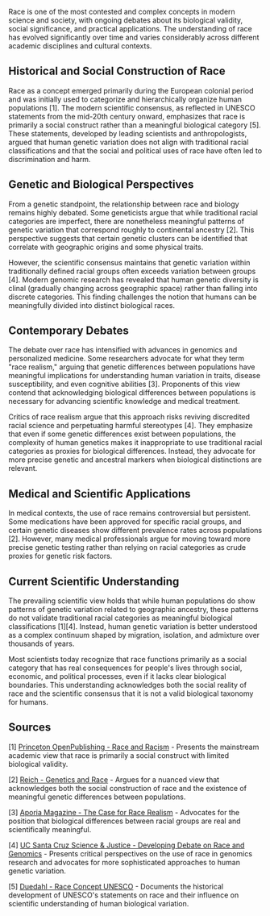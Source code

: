 Race is one of the most contested and complex concepts in modern science and society, with ongoing debates about its biological validity, social significance, and practical applications. The understanding of race has evolved significantly over time and varies considerably across different academic disciplines and cultural contexts.

## Historical and Social Construction of Race

Race as a concept emerged primarily during the European colonial period and was initially used to categorize and hierarchically organize human populations [1]. The modern scientific consensus, as reflected in UNESCO statements from the mid-20th century onward, emphasizes that race is primarily a social construct rather than a meaningful biological category [5]. These statements, developed by leading scientists and anthropologists, argued that human genetic variation does not align with traditional racial classifications and that the social and political uses of race have often led to discrimination and harm.

## Genetic and Biological Perspectives

From a genetic standpoint, the relationship between race and biology remains highly debated. Some geneticists argue that while traditional racial categories are imperfect, there are nonetheless meaningful patterns of genetic variation that correspond roughly to continental ancestry [2]. This perspective suggests that certain genetic clusters can be identified that correlate with geographic origins and some physical traits.

However, the scientific consensus maintains that genetic variation within traditionally defined racial groups often exceeds variation between groups [4]. Modern genomic research has revealed that human genetic diversity is clinal (gradually changing across geographic space) rather than falling into discrete categories. This finding challenges the notion that humans can be meaningfully divided into distinct biological races.

## Contemporary Debates

The debate over race has intensified with advances in genomics and personalized medicine. Some researchers advocate for what they term "race realism," arguing that genetic differences between populations have meaningful implications for understanding human variation in traits, disease susceptibility, and even cognitive abilities [3]. Proponents of this view contend that acknowledging biological differences between populations is necessary for advancing scientific knowledge and medical treatment.

Critics of race realism argue that this approach risks reviving discredited racial science and perpetuating harmful stereotypes [4]. They emphasize that even if some genetic differences exist between populations, the complexity of human genetics makes it inappropriate to use traditional racial categories as proxies for biological differences. Instead, they advocate for more precise genetic and ancestral markers when biological distinctions are relevant.

## Medical and Scientific Applications

In medical contexts, the use of race remains controversial but persistent. Some medications have been approved for specific racial groups, and certain genetic diseases show different prevalence rates across populations [2]. However, many medical professionals argue for moving toward more precise genetic testing rather than relying on racial categories as crude proxies for genetic risk factors.

## Current Scientific Understanding

The prevailing scientific view holds that while human populations do show patterns of genetic variation related to geographic ancestry, these patterns do not validate traditional racial categories as meaningful biological classifications [1][4]. Instead, human genetic variation is better understood as a complex continuum shaped by migration, isolation, and admixture over thousands of years.

Most scientists today recognize that race functions primarily as a social category that has real consequences for people's lives through social, economic, and political processes, even if it lacks clear biological boundaries. This understanding acknowledges both the social reality of race and the scientific consensus that it is not a valid biological taxonomy for humans.

## Sources

[1] [Princeton OpenPublishing - Race and Racism](https://openpublishing.princeton.edu/read/race-and-racism/section/2fb3629b-719a-47a0-976e-9f62ae8b2f70) - Presents the mainstream academic view that race is primarily a social construct with limited biological validity.

[2] [Reich - Genetics and Race](https://archive.jwest.org/Articles/Reich2028-GeneticsRace.pdf) - Argues for a nuanced view that acknowledges both the social construction of race and the existence of meaningful genetic differences between populations.

[3] [Aporia Magazine - The Case for Race Realism](https://www.aporiamagazine.com/p/the-case-for-race-realism) - Advocates for the position that biological differences between racial groups are real and scientifically meaningful.

[4] [UC Santa Cruz Science & Justice - Developing Debate on Race and Genomics](https://scijust.ucsc.edu/2019/05/30/developing-debate-on-race-and-genomics/) - Presents critical perspectives on the use of race in genomics research and advocates for more sophisticated approaches to human genetic variation.

[5] [Duedahl - Race Concept UNESCO](https://archive.jwest.org/Research/Duedahl2020-RaceConceptUNESCO.pdf) - Documents the historical development of UNESCO's statements on race and their influence on scientific understanding of human biological variation.
